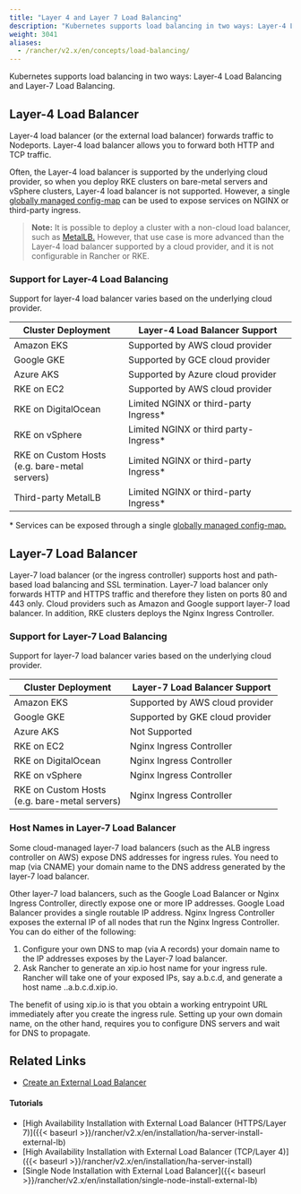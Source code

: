 ```yaml
---
title: "Layer 4 and Layer 7 Load Balancing"
description: "Kubernetes supports load balancing in two ways: Layer-4 Load Balancing and Layer-7 Load Balancing. Learn about the support for each way in different deployments"
weight: 3041
aliases:
  - /rancher/v2.x/en/concepts/load-balancing/
---
```

Kubernetes supports load balancing in two ways: Layer-4 Load Balancing and Layer-7 Load Balancing.

## Layer-4 Load Balancer

Layer-4 load balancer (or the external load balancer) forwards traffic to Nodeports. Layer-4 load balancer allows you to forward both HTTP and TCP traffic.

Often, the Layer-4 load balancer is supported by the underlying cloud provider, so when you deploy RKE clusters on bare-metal servers and vSphere clusters, Layer-4 load balancer is not supported. However, a single [globally managed config-map](https://kubernetes.github.io/ingress-nginx/user-guide/exposing-tcp-udp-services/) can be used to expose services on NGINX or third-party ingress.

> **Note:** It is possible to deploy a cluster with a non-cloud load balancer, such as [MetalLB.](https://metallb.universe.tf/) However, that use case is more advanced than the Layer-4 load balancer supported by a cloud provider, and it is not configurable in Rancher or RKE.

### Support for Layer-4 Load Balancing

Support for layer-4 load balancer varies based on the underlying cloud provider.

Cluster Deployment                            | Layer-4 Load Balancer Support
----------------------------------------------|--------------------------------
Amazon EKS                | Supported by AWS cloud provider
Google GKE                   | Supported by GCE cloud provider
Azure AKS                       | Supported by Azure cloud provider
RKE on EC2                 | Supported by AWS cloud provider
RKE on DigitalOcean         | Limited NGINX or third-party Ingress*
RKE on vSphere           | Limited NGINX or third party-Ingress*
RKE on Custom Hosts<br/>(e.g. bare-metal servers) | Limited NGINX or third-party Ingress*
Third-party MetalLB | Limited NGINX or third-party Ingress*

\* Services can be exposed through a single [globally managed config-map.](https://kubernetes.github.io/ingress-nginx/user-guide/exposing-tcp-udp-services/)

## Layer-7 Load Balancer

Layer-7 load balancer (or the ingress controller) supports host and path-based load balancing and SSL termination. Layer-7 load balancer only forwards HTTP and HTTPS traffic and therefore they listen on ports 80 and 443 only. Cloud providers such as Amazon and Google support layer-7 load balancer. In addition, RKE clusters deploys the Nginx Ingress Controller.

### Support for Layer-7 Load Balancing

Support for layer-7 load balancer varies based on the underlying cloud provider.

Cluster Deployment                            | Layer-7 Load Balancer Support
----------------------------------------------|--------------------------------
Amazon EKS                                    | Supported by AWS cloud provider
Google GKE                                    | Supported by GKE cloud provider
Azure AKS                                     | Not Supported
RKE on EC2                                    | Nginx Ingress Controller
RKE on DigitalOcean                           | Nginx Ingress Controller
RKE on vSphere                                | Nginx Ingress Controller
RKE on Custom Hosts<br/>(e.g. bare-metal servers) | Nginx Ingress Controller

### Host Names in Layer-7 Load Balancer

Some cloud-managed layer-7 load balancers (such as the ALB ingress controller on AWS) expose DNS addresses for ingress rules. You need to map (via CNAME) your domain name to the DNS address generated by the layer-7 load balancer.

Other layer-7 load balancers, such as the Google Load Balancer or Nginx Ingress Controller, directly expose one or more IP addresses. Google Load Balancer provides a single routable IP address. Nginx Ingress Controller exposes the external IP of all nodes that run the Nginx Ingress Controller. You can do either of the following:

1.	Configure your own DNS to map (via A records) your domain name to the IP addresses exposes by the Layer-7 load balancer.
2.	Ask Rancher to generate an xip.io host name for your ingress rule. Rancher will take one of your exposed IPs, say a.b.c.d, and generate a host name <ingressname>.<namespace>.a.b.c.d.xip.io.

The benefit of using xip.io is that you obtain a working entrypoint URL immediately after you create the ingress rule. Setting up your own domain name, on the other hand, requires you to configure DNS servers and wait for DNS to propagate.

## Related Links

- [Create an External Load Balancer](https://kubernetes.io/docs/tasks/access-application-cluster/create-external-load-balancer/)

#### Tutorials

- [High Availability Installation with External Load Balancer (HTTPS/Layer 7)]({{< baseurl >}}/rancher/v2.x/en/installation/ha-server-install-external-lb)
- [High Availability Installation with External Load Balancer (TCP/Layer 4)]({{< baseurl >}}/rancher/v2.x/en/installation/ha-server-install)
- [Single Node Installation with External Load Balancer]({{< baseurl >}}/rancher/v2.x/en/installation/single-node-install-external-lb)


